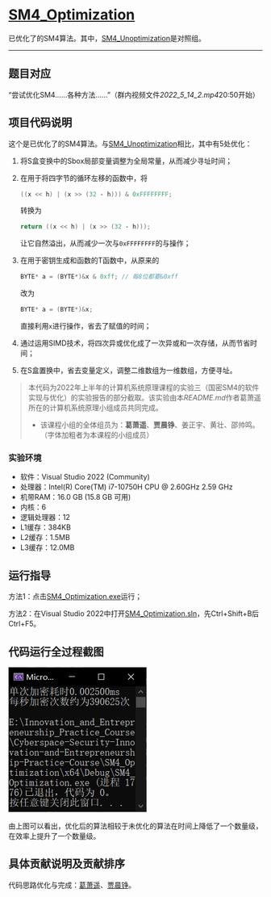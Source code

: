 # [SM4_Optimization](https://github.com/MaxIkaros/Cyberspace-Security-Innovation-and-Entrepreneurship-Practice-Course/tree/main/SM4_Optimization)

已优化了的SM4算法。其中，[SM4_Unoptimization](https://github.com/MaxIkaros/Cyberspace-Security-Innovation-and-Entrepreneurship-Practice-Course/tree/main/SM4_Unoptimization)是对照组。

------

## 题目对应

“尝试优化SM4……各种方法……”（群内视频文件*2022_5_14_2.mp4*20:50开始）

## 项目代码说明

这个是已优化了的SM4算法。与[SM4_Unoptimization](https://github.com/MaxIkaros/Cyberspace-Security-Innovation-and-Entrepreneurship-Practice-Course/tree/main/SM4_Unoptimization)相比，其中有5处优化：

1. 将S盒变换中的Sbox局部变量调整为全局常量，从而减少寻址时间；

2. 在用于将四字节的循环左移的函数中，将

	```c++
	((x << h) | (x >> (32 ‐ h))) & 0xFFFFFFFF;
	```

	转换为

	```c++
	return ((x << h) | (x >> (32 ‐ h)));
	```

	让它自然溢出，从而减少一次与`0xFFFFFFFF`的与操作；

3. 在用于密钥生成和函数的T函数中，从原来的

	```c++
	BYTE* a = (BYTE*)&x & 0xff; // 每8位都要&0xff
	```

	改为

	```c++
	BYTE* a = (BYTE*)&x;
	```

	直接利用`x`进行操作，省去了赋值的时间；

4. 通过运用SIMD技术，将四次异或优化成了一次异或和一次存储，从而节省时间；

5. 在S盒置换中，省去变量定义，调整二维数组为一维数组，方便寻址。

> 本代码为2022年上半年的计算机系统原理课程的实验三（国密SM4的软件实现与优化）的实验报告的部分截取。该实验由本*README.md*作者葛萧遥所在的计算机系统原理小组成员共同完成。
> - 该课程小组的全体组员为：**葛萧遥**、**贾晨铮**、姜正宇、黄壮、邵帅鸣。（字体加粗者为本课程的小组成员）

### 实验环境

- 软件：Visual Studio 2022 (Community)
- 处理器：Intel(R) Core(TM) i7-10750H CPU @ 2.60GHz   2.59 GHz
- 机带RAM：16.0 GB (15.8 GB 可用)
- 内核：6
- 逻辑处理器：12
- L1缓存：384KB
- L2缓存：1.5MB
- L3缓存：12.0MB

## 运行指导

方法1：点击[SM4_Optimization.exe](SM4_Optimization.exe)运行；

方法2：在Visual Studio 2022中打开[SM4_Optimization.sln](SM4_Optimization.sln)，先Ctrl+Shift+B后Ctrl+F5。

## 代码运行全过程截图

![image-20220730085153371](README.assets/image-20220730085153371.png)

由上图可以看出，优化后的算法相较于未优化的算法在时间上降低了一个数量级，在效率上提升了一个数量级。

## 具体贡献说明及贡献排序

代码思路优化与完成：[葛萧遥](https://github.com/MaxIkaros)、[贾晨铮](https://github.com/cipeizheng)。
